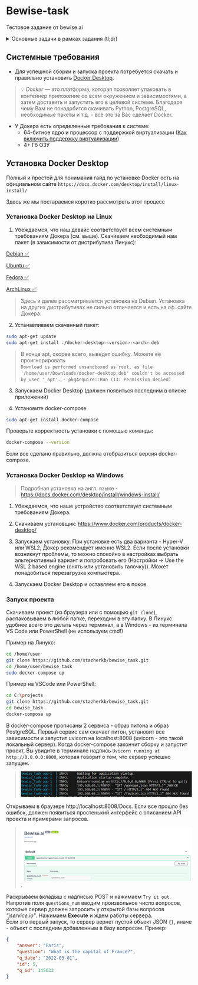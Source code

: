 # Bewise-task

Тестовое задание от bewise.ai


<details>
  <summary>Основные задачи в рамках задания (tl;dr)</summary>

1. С помощью Docker (предпочтительно - docker-compose) развернуть образ с любой опенсорсной СУБД (предпочтительно - PostgreSQL). Предоставить все необходимые скрипты и конфигурационные (docker/compose) файлы для развертывания СУБД, а также инструкции для подключения к ней. Необходимо обеспечить сохранность данных при рестарте контейнера (то есть - использовать volume-ы для хранения файлов СУБД на хост-машине).

2. Реализовать на Python3 простой веб сервис (с помощью FastAPI или Flask, например), выполняющий следующие функции:
В сервисе должно быть реализовано REST API, принимающее на вход POST запросы с содержимым вида {"questions_num": integer};  
После получения запроса сервис, в свою очередь, запрашивает с публичного API (англоязычные вопросы для викторин) https://jservice.io/api/random?count=1 указанное в полученном запросе количество вопросов.
Далее, полученные ответы должны сохраняться в базе данных из п. 1, причем сохранена должна быть как минимум следующая информация (название колонок и типы данный можете выбрать сами, также можете добавлять свои колонки): 1. ID вопроса, 2. Текст вопроса, 3. Текст ответа, 4. - Дата создания вопроса. В случае, если в БД имеется такой же вопрос, к публичному API с викторинами должны выполняться дополнительные запросы до тех пор, пока не будет получен уникальный вопрос для викторины.
Ответом на запрос из п.2.a должен быть предыдущей сохранённый вопрос для викторины. В случае его отсутствия - пустой объект.

3. В репозитории с заданием должны быть предоставлены инструкции по сборке докер-образа с сервисом из п. 2., его настройке и запуску. А также пример запроса к POST API сервиса.

4. Желательно при выполнении задания использовать docker-compose, SqlAalchemy, аннотацию типов.
</details>

## Системные требования

- Для успешной сборки и запуска проекта потребуется скачать и правильно установить [Docker Desktop](https://docs.docker.com/desktop/).
> 💡 *Docker* — это платформа, которая позволяет упаковать в контейнер приложение со всем окружением и зависимостями, а затем доставить и запустить его в целевой системе. Благодаря чему Вам не понадобится скачивать Python, PostgreSQL, необходимые пакеты и т.д. - всё это за Вас сделает Docker.
- У Докера есть определенные требования к системе:
  - 64-битное ядро и процессор с поддержкой виртуализации ([Как включить поддержку виртуализации](https://remontka.pro/enable-virtualization/))
  - 4+ Гб ОЗУ

## Установка Docker Desktop

Полный и простой для понимания гайд по установке Docker есть на официальном сайте `https://docs.docker.com/desktop/install/linux-install/`

Здесь же мы постараемся коротко рассмотреть этот процесс

### Установка Docker Desktop на Linux

1. Убеждаемся, что наш девайс соответствует всем системным требованиям Докера (см. выше). Скачиваем необходимый нам пакет (в зависимости от дистрибутива Линукс):

[Debian ✅](https://docs.docker.com/desktop/install/debian/)  

[Ubuntu ✅](https://docs.docker.com/desktop/install/ubuntu/)  

[Fedora ✅](https://docs.docker.com/desktop/install/fedora/)  

[ArchLinux ✅](https://docs.docker.com/desktop/install/archlinux/)  

> Здесь и далее рассматривается установка на Debian. Установка на других дистрибутивах не сильно отличается и есть на оф. сайте Докера.

2. Устанавливаем скачанный пакет:
```sh
sudo apt-get update
sudo apt-get install ./docker-desktop-<version>-<arch>.deb
```
> В конце apt, скорее всего, выведет ошибку. Можете её проигнорировать  
`Download is performed unsandboxed as root, as file '/home/user/Downloads/docker-desktop.deb' couldn't be accessed by user '_apt'. - pkgAcquire::Run (13: Permission denied)`

3. Запускаем Docker Desktop (должен появиться последним в списке приложений)

4. Установите docker-compose
```sh
sudo apt-get install docker-compose
```
Проверьте корректность установки с помощью команды:
```sh
docker-compose --version
```
Если все сделано правильно, должна отобразиться версия docker-compose.


### Установка Docker Desktop на Windows

> Подробная установка на англ. языке - https://docs.docker.com/desktop/install/windows-install/

1. Убеждаемся, что наше устройство соответствует системным требованиям Докера.

2. Скачиваем установщик: https://www.docker.com/products/docker-desktop/

3. Запускаем установку. При установке есть два варианта - Hyper-V или WSL2, Докер рекомендует именно WSL2. Если после установки возникнут проблемы, то можно спокойно в настройках выбрать альтернативный вариант и попробовать его (Настройки -> Use the WSL 2 based engine (снять или установить галочку)). Может понадобиться перезагрузка компьютера.

4. Запускаем Docker Desktop и оставляем его в покое.


### Запуск проекта

Скачиваем проект (из браузера или с помощью `git clone`), распаковываем в любой папке, переходим в эту папку. В Линукс удобнее всего это делать через терминал, а в Windows - из терминала VS Code или PowerShell (не используем cmd!)

Пример на Линукс:
```sh
cd /home/user
git clone https://github.com/stazherkb/bewise_task.git
cd /home/user/bewise_task
sudo docker-compose up
```

Пример на VSCode или PowerShell:
```sh
cd C:\projects
git clone https://github.com/stazherkb/bewise_task.git
cd bewise_task
docker-compose up
```
В docker-compose прописаны 2 сервиса - образ питона и образ PostgreSQL.
Первый сервис сам скачает питон, установит все зависимости и запустит uvicorn на localhost:8008 (uvicorn - это такой локальный сервер). Когда docker-compose закончит сборку и запустит проект, Вы увидите в терминале надпись `Uvicorn running at http://0.0.0.0:8000`, которая говорит о том, что сервер успешно запущен.  

> ![Пример успешного запуска](files/02_dcompose_res.png)


Открываем в браузере http://localhost:8008/Docs. Если все прошло без ошибок, должен появиться простенький интерфейс с описанием API проекта и примерами запросов.  

> ![Итоговый вид](files/01_started_app.png).  

Раскрываем вкладыш с надписью POST и нажимаем `Try it out`. Напротив поля `questions_num` вводим произвольное число вопросов, которые сервер должен запросить у открытой базы вопросов *"jservice.io"*. Нажимаем **Execute** и ждем работы сервера.  
Если это первый запуск, то сервер вернет пустой объект JSON `{}`, иначе - объект с последним добавленным в базу вопросом. Пример:
```json
{
    "answer": "Paris",
    "question": "What is the capital of France?",
    "q_date": "2022-03-01",
    "id": 5,
    "q_id": 145633
}
```
